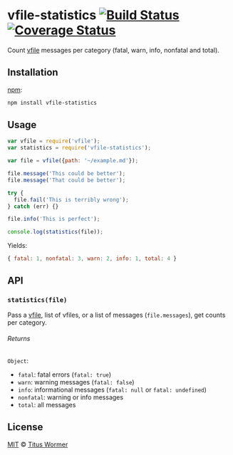 # vfile-statistics [![Build Status][travis-badge]][travis] [![Coverage Status][codecov-badge]][codecov]

Count [vfile][] messages per category (fatal, warn, info, nonfatal and total).

## Installation

[npm][]:

```bash
npm install vfile-statistics
```

## Usage

```js
var vfile = require('vfile');
var statistics = require('vfile-statistics');

var file = vfile({path: '~/example.md'});

file.message('This could be better');
file.message('That could be better');

try {
  file.fail('This is terribly wrong');
} catch (err) {}

file.info('This is perfect');

console.log(statistics(file));
```

Yields:

```js
{ fatal: 1, nonfatal: 3, warn: 2, info: 1, total: 4 }
```

## API

### `statistics(file)`

Pass a [vfile][], list of vfiles, or a list of messages
(`file.messages`), get counts per category.

###### Returns

`Object`:

*   `fatal`: fatal errors (`fatal: true`)
*   `warn`: warning messages (`fatal: false`)
*   `info`: informational messages (`fatal: null` or `fatal: undefined`)
*   `nonfatal`: warning or info messages
*   `total`: all messages

## License

[MIT][license] © [Titus Wormer][author]

<!-- Definitions -->

[travis-badge]: https://img.shields.io/travis/vfile/vfile-statistics.svg

[travis]: https://travis-ci.org/vfile/vfile-statistics

[codecov-badge]: https://img.shields.io/codecov/c/github/vfile/vfile-statistics.svg

[codecov]: https://codecov.io/github/vfile/vfile-statistics

[npm]: https://docs.npmjs.com/cli/install

[license]: LICENSE

[author]: http://wooorm.com

[vfile]: https://github.com/vfile/vfile
